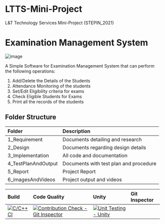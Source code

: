 # LTTS-Mini-Project
L&amp;T Technology Services Mini-Project (STEPIN_2021)

# Examination Management System
![image](https://user-images.githubusercontent.com/65846052/114353231-68bde680-9b8a-11eb-9c79-d00e7f4b3a9f.png)



A Simple Software for Examination Management System that can perform the following operations:
1. Add/Delete the Details of the Students
2. Attendance Monitoring of the students
3. Set/Edit Eligibility criteria for exams
4. Check Eligible Students for Exams
5. Print all the records of the students

## Folder Structure
|Folder|Description|
|:-----|:----------|
|1_Requirement|Documents detailing and research|
|2_Design|Documents regarding design details|
|3_Implementation|All code and documentation|
|4_TestPlanAndOutput|Documents with test plan and procedure|
|5_Report|Project Report|
|6_imagesAndVideos|Project output and videos|

|Build    |Code Quality     |Unity   |Git Inspector|
|:--------|:----------------|:--------|:-----------|
|[![C/C++ CI](https://github.com/vinaybc/LTTS-Mini-Project/actions/workflows/c-cpp.yml/badge.svg)](https://github.com/vinaybc/LTTS-Mini-Project/actions/workflows/c-cpp.yml)|[![Contribution Check - Git Inspector](https://github.com/vinaybc/LTTS-Mini-Project/actions/workflows/gitinspector.yml/badge.svg)](https://github.com/vinaybc/LTTS-Mini-Project/actions/workflows/gitinspector.yml) |[![Unit Testing - Unity](https://github.com/vinaybc/LTTS-Mini-Project/actions/workflows/unity.yml/badge.svg)](https://github.com/vinaybc/LTTS-Mini-Project/actions/workflows/unity.yml) |
